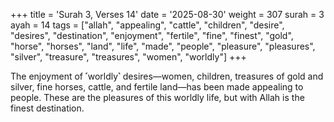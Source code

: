 +++
title = 'Surah 3, Verses 14'
date = '2025-08-30'
weight = 307
surah = 3
ayah = 14
tags = ["allah", "appealing", "cattle", "children", "desire", "desires", "destination", "enjoyment", "fertile", "fine", "finest", "gold", "horse", "horses", "land", "life", "made", "people", "pleasure", "pleasures", "silver", "treasure", "treasures", "women", "worldly"]
+++

The enjoyment of ˹worldly˺ desires—women, children, treasures of gold and silver, fine horses, cattle, and fertile land—has been made appealing to people. These are the pleasures of this worldly life, but with Allah is the finest destination.